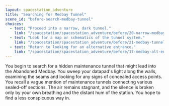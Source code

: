 ```yaml
---
layout: spacestation_adventure
title: "Searching for Medbay Tunnel"
scene_id: "before-search-medbay-tunnel"
choices:
  - text: "Proceed into a narrow, dark tunnel."
    link: "/spacestation/spacestation_adventure/before/20-narrow-medbay-tunnel/"
  - text: "Look for a map or schematics of the tunnel system."
    link: "/spacestation/spacestation_adventure/before/21-medbay-tunnel-map/"
  - text: "Return to looking for an alternative entrance."
    link: "/spacestation/spacestation_adventure/before/17-medbay-alt-entrance/"
---
```


You begin to search for a hidden maintenance tunnel that might lead into the Abandoned Medbay. You sweep your datapad's light along the walls, examining the seams and looking for any signs of concealed access points. You recall a vague mention of maintenance tunnels connecting various sealed-off sections. The air remains stagnant, and the silence is broken only by your own breathing and the distant hum of the station. You hope to find a less conspicuous way in.
